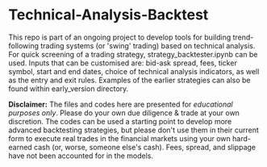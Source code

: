 # Technical-Analysis-Backtest

This repo is part of an ongoing project to develop tools for building trend-following trading systems (or 'swing' trading) based on technical analysis. For quick screening of a trading strategy, strategy_backtester.ipynb can be used. Inputs that can be customised are: bid-ask spread, fees, ticker symbol, start and end dates, choice of technical analysis indicators, as well as the entry and exit rules. Examples of the earlier strategies can also be found within early_version directory.

**Disclaimer:**
The files and codes here are presented for *educational purposes only*. Please do your own due diligence & trade at your own discretion. The codes can be used a starting point to develop more advanced backtesting strategies, but please don't use them in their current form to execute real trades in the financial markets using your own hard-earned cash (or, worse, someone else's cash). Fees, spread, and slippage have not been accounted for in the models.
